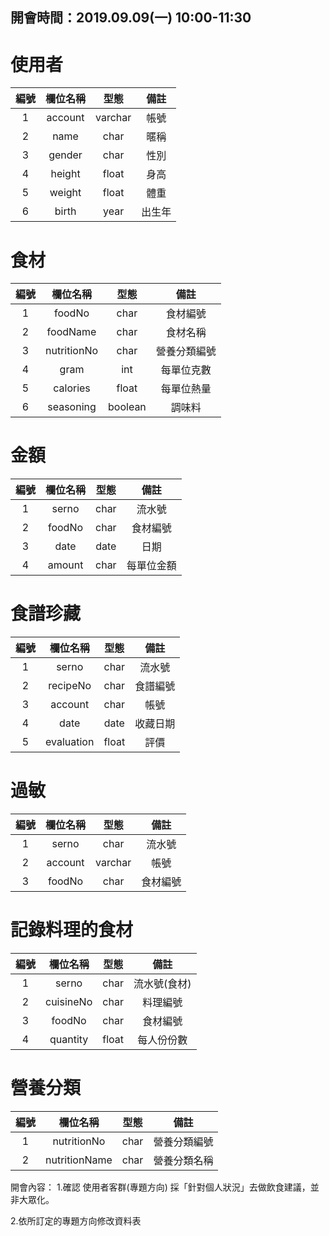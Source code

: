 ## 開會時間：2019.09.09(一) 10:00-11:30 ##
使用者
======================
|         編號        |          欄位名稱          |             型態             |備註|
|:--------------------:|:--------------------:|:--------------------:|:--------------------:|
|        1       |       account        | varchar |帳號|
|        2        |        name        | char |暱稱|
|        3        |       gender       | char |性別|
|        4       |         height        | float |身高|
|        5        |        weight        | float |體重|
|        6       |     birth    |   year  |出生年|


食材
===================
|         編號        |          欄位名稱          |             型態             |備註|
|:--------------------:|:--------------------:|:--------------------:|:--------------------:|
|      1       |        foodNo       |     char        |        食材編號         |
|      2       |        foodName      |        char       |         食材名稱       |
|      3       |         nutritionNo     |     char          |            營養分類編號    |
|      4       |        gram    |         int      |          每單位克數        |
|      5       |      calories      |        float       |          每單位熱量      |
|      6       |       seasoning      |        boolean       |        調味料        |


金額
=====================
|         編號        |          欄位名稱          |             型態             |備註|
|:--------------------:|:--------------------:|:--------------------:|:--------------------:|
|      1       |        serno       |     char        |       流水號      |
|      2       |        foodNo       |     char        |       食材編號       |
|      3       |        date       |     date        |          日期       |
|      4       |        amount       |     char        |      每單位金額      |


食譜珍藏
========================
|         編號        |          欄位名稱          |             型態             |備註|
|:--------------------:|:--------------------:|:--------------------:|:--------------------:|
|      1       |        serno       |     char        |       流水號       |
|      2       |       recipeNo      |     char        |       食譜編號       |
|      3       |        account       |     char        |          帳號       |
|      4       |        date       |     date        |       收藏日期       |
|      5       |        evaluation       |     float        |         評價         |


過敏
======================
|         編號        |          欄位名稱          |             型態             |備註|
|:--------------------:|:--------------------:|:--------------------:|:--------------------:|
|      1       |        serno       |     char        |       流水號       |
|      2       |        account       |     varchar        |         帳號       |
|      3       |        foodNo       |     char        |       食材編號       |

記錄料理的食材
=====================
|         編號        |          欄位名稱          |             型態             |備註|
|:--------------------------:|:--------------------:|:--------------------:|:--------------------:|
|      1       |        serno       |     char        |       流水號(食材)       |
|      2       |        cuisineNo       |     char        |          料理編號       |
|      3       |        foodNo       |     char        |       食材編號       |
|      4       |        quantity       |     float        |      每人份份數      |

營養分類
======================
|         編號        |          欄位名稱          |             型態             |備註|
|:--------------------------:|:--------------------:|:--------------------:|:--------------------:|
|      1       |        nutritionNo       |     char        |       營養分類編號       |
|      2       |        nutritionName       |     char        |      營養分類名稱    |


開會內容：
1.確認 使用者客群(專題方向)
採「針對個人狀況」去做飲食建議，並非大眾化。

2.依所訂定的專題方向修改資料表
